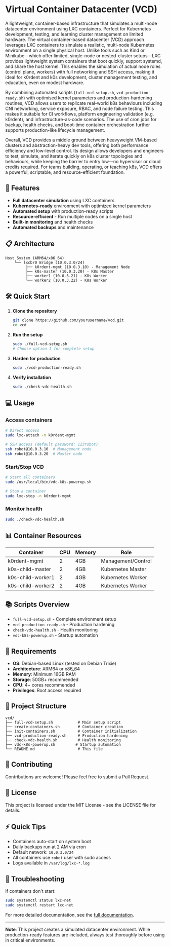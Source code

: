 # Virtual Container Datacenter (VCD)

A lightweight, container-based infrastructure that simulates a multi-node datacenter environment using LXC containers. Perfect for Kubernetes development, testing, and learning cluster management on limited hardware. The virtual container-based datacenter (VCD) approach leverages LXC containers to simulate a realistic, multi-node Kubernetes environment on a single physical host. Unlike tools such as Kind or Minikube—which offer limited, single-node or nested-cluster setups—LXC provides lightweight system containers that boot quickly, support systemd, and share the host kernel. This enables the simulation of actual node roles (control plane, workers) with full networking and SSH access, making it ideal for k0rdent and k0s development, cluster management testing, and education, even on modest hardware.

By combining automated scripts (`full-vcd-setup.sh`, `vcd-production-ready.sh`) with optimised kernel parameters and production-hardening routines, VCD allows users to replicate real-world k8s behaviours including CNI networking, service exposure, RBAC, and node failure testing. This makes it suitable for CI workflows, platform engineering validation (e.g. k0rdent), and infrastructure-as-code scenarios. The use of cron jobs for backup, health checks, and boot-time container orchestration further supports production-like lifecycle management.

Overall, VCD provides a middle ground between heavyweight VM-based clusters and abstraction-heavy dev tools, offering both performance efficiency and low-level control. Its design allows developers and  engineers to test, simulate, and iterate quickly on k8s cluster topologies and behaviours, while keeping the barrier to entry low—no hypervisor or cloud credits required. For teams building, operating, or teaching k8s, VCD offers a powerful, scriptable, and resource-efficient foundation.


## 🚀 Features

- **Full datacenter simulation** using LXC containers
- **Kubernetes-ready** environment with optimized kernel parameters
- **Automated setup** with production-ready scripts
- **Resource-efficient** - Run multiple nodes on a single host
- **Built-in monitoring** and health checks
- **Automated backups** and maintenance

## 📋 Architecture

```
Host System (ARM64/x86_64)
    └── lxcbr0 Bridge (10.0.3.0/24)
         ├── k0rdent-mgmt (10.0.3.10) - Management Node
         ├── k0s-master (10.0.3.20) - K8s Master
         ├── worker1 (10.0.3.21) - K8s Worker
         └── worker2 (10.0.3.22) - K8s Worker
```

## 🛠️ Quick Start

1. **Clone the repository**
   ```bash
   git clone https://github.com/yourusername/vcd.git
   cd vcd
   ```

2. **Run the setup**
   ```bash
   sudo ./full-vcd-setup.sh
   # Choose option 1 for complete setup
   ```

3. **Harden for production**
   ```bash
   sudo ./vcd-production-ready.sh
   ```

4. **Verify installation**
   ```bash
   sudo ./check-vdc-health.sh
   ```

## 💻 Usage

### Access containers
```bash
# Direct access
sudo lxc-attach -n k0rdent-mgmt

# SSH access (default password: 123robot)
ssh robot@10.0.3.10  # Management node
ssh robot@10.0.3.20  # Master node
```

### Start/Stop VCD
```bash
# Start all containers
sudo /usr/local/bin/vdc-k8s-powerup.sh

# Stop a container
sudo lxc-stop -n k0rdent-mgmt
```

### Monitor health
```bash
sudo ./check-vdc-health.sh
```

## 📊 Container Resources

| Container | CPU | Memory | Role |
|-----------|-----|--------|------|
| k0rdent-mgmt | 2 | 4GB | Management/Control |
| k0s-child-master | 2 | 4GB | Kubernetes Master |
| k0s-child-worker1 | 2 | 4GB | Kubernetes Worker |
| k0s-child-worker2 | 2 | 4GB | Kubernetes Worker |

## 📚 Scripts Overview

- `full-vcd-setup.sh` - Complete environment setup
- `vcd-production-ready.sh` - Production hardening
- `check-vdc-health.sh` - Health monitoring
- `vdc-k8s-powerup.sh` - Startup automation

## 🔧 Requirements

- **OS**: Debian-based Linux (tested on Debian Trixie)
- **Architecture**: ARM64 or x86_64
- **Memory**: Minimum 16GB RAM
- **Storage**: 50GB+ recommended
- **CPU**: 4+ cores recommended
- **Privileges**: Root access required

## 📁 Project Structure

```
vcd/
├── full-vcd-setup.sh           # Main setup script
├── create-containers.sh        # Container creation
├── init-containers.sh          # Container initialization
├── vcd-production-ready.sh     # Production hardening
├── check-vdc-health.sh         # Health monitoring
├── vdc-k8s-powerup.sh         # Startup automation
└── README.md                   # This file
```

## 🤝 Contributing

Contributions are welcome! Please feel free to submit a Pull Request.

## 📝 License

This project is licensed under the MIT License - see the LICENSE file for details.

## ⚡ Quick Tips

- Containers auto-start on system boot
- Daily backups run at 2 AM via cron
- Default network: `10.0.3.0/24`
- All containers use `robot` user with sudo access
- Logs available in `/var/log/lxc-*.log`

## 🐛 Troubleshooting

If containers don't start:
```bash
sudo systemctl status lxc-net
sudo systemctl restart lxc-net
```

For more detailed documentation, see the [full documentation](vdc-overview-readme.md).

---

**Note**: This project creates a simulated datacenter environment. While production-ready features are included, always test thoroughly before using in critical environments.
